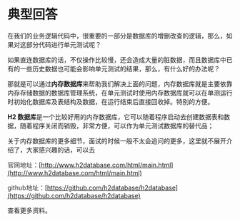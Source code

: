 # 典型回答


在我们的业务逻辑代码中，很重要的一部分是数据库的增删改查的逻辑，那么，如果对这部分代码进行单元测试呢？



如果直连数据库的话，不仅操作比较慢，还会造成大量的脏数据，而且数据库中已有的一些历史数据也可能会影响单元测试的结果，那么，有什么好的办法呢？



那就是可以通过**内存数据库**来帮助我们解决上面的问题，内存数据库就是主要依靠内存存储数据的数据库管理系统，在单元测试时使用内存数据库就可以在单测运行时初始化数据库及表结构及数据，在运行结束后直接回收掉。特别的方便。



**H2 数据库**是一个比较好用的内存数据库，它可以随着程序启动去创建数据表和数据，随着程序关闭而销毁，非常方便，可以作为单元测试数据库的替代品；



关于内存数据库的更多细节，面试的时候一般不太会追问的更多，这里就不展开介绍了，大家感兴趣的话，可以去



<font style="color:rgb(51, 51, 51);">官网地址：</font>[http://www.h2database.com/html/main.html](http://www.h2database.com/html/main.html)

<font style="color:rgb(51, 51, 51);">github地址：</font>[https://github.com/h2database/h2database](https://github.com/h2database/h2database)



查看更多资料。

